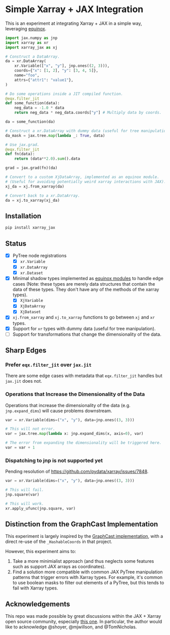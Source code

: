 # Simple Xarray + JAX Integration

This is an experiment at integrating Xarray + JAX in a simple way, leveraging [equinox](https://github.com/patrick-kidger/equinox).

``` python
import jax.numpy as jnp
import xarray as xr
import xarray_jax as xj

# Construct a DataArray.
da = xr.DataArray(
    xr.Variable(["x", "y"], jnp.ones((2, 3))),
    coords={"x": [1, 2], "y": [3, 4, 5]},
    name="foo",
    attrs={"attr1": "value1"},
)

# Do some operations inside a JIT compiled function.
@eqx.filter_jit
def some_function(data):
    neg_data = -1.0 * data
    return neg_data * neg_data.coords["y"] # Multiply data by coords.

da = some_function(da)

# Construct a xr.DataArray with dummy data (useful for tree manipulation).
da_mask = jax.tree.map(lambda _: True, data)

# Use jax.grad.
@eqx.filter_jit
def fn(data):
    return (data**2.0).sum().data

grad = jax.grad(fn)(da)

# Convert to a custom XjDataArray, implemented as an equinox module.
# (Useful for avoiding potentially weird xarray interactions with JAX).
xj_da = xj.from_xarray(da)

# Convert back to a xr.DataArray.
da = xj.to_xarray(xj_da)

```
## Installation
```bash
pip install xarray_jax
```

## Status
- [x] PyTree node registrations
  - [x] `xr.Variable`
  - [x] `xr.DataArray`
  - [x] `xr.Dataset`
- [x] Minimal shadow types implemented as [equinox modules](https://github.com/patrick-kidger/equinox) to handle edge cases (Note: these types are merely data structures that contain the data of these types. They don't have any of the methods of the xarray types).
  - [x] `XjVariable`
  - [x] `XjDataArray`
  - [x] `XjDataset`
- [x] `xj.from_xarray` and `xj.to_xarray` functions to go between `xj` and `xr` types.
- [x] Support for `xr` types with dummy data (useful for tree manipulation).
- [ ] Support for transformations that change the dimensionality of the data.

## Sharp Edges

### Prefer `eqx.filter_jit` over `jax.jit`
There are some edge cases with metadata that `eqx.filter_jit` handles but `jax.jit` does not.

### Operations that Increase the Dimensionality of the Data
Operations that increase the dimensionality of the data (e.g. `jnp.expand_dims`) will cause problems downstream.

``` python
var = xr.Variable(dims=("x", "y"), data=jnp.ones((3, 3)))

# This will not error.
var = jax.tree.map(lambda x: jnp.expand_dims(x, axis=0), var)

# The error from expanding the dimensionality will be triggered here.
var = var + 1 
```

### Dispatching to jnp is not supported yet
Pending resolution of https://github.com/pydata/xarray/issues/7848.
``` python
var = xr.Variable(dims=("x", "y"), data=jnp.ones((3, 3)))

# This will fail.
jnp.square(var)

# This will work.
xr.apply_ufunc(jnp.square, var)
```


## Distinction from the GraphCast Implementation
This experiment is largely inspired by the [GraphCast implementation](https://github.com/google-deepmind/graphcast/blob/main/graphcast/xarray_jax.py), with a direct re-use of the `_HashableCoords` in that project.

However, this experiment aims to:
1. Take a more minimialist approach (and thus neglects some features such as support JAX arrays as coordinates).
2. Find a solution more compatible with common JAX PyTree manipulation patterns that trigger errors with Xarray types. For example, it's common to use boolean masks to filter out elements of a PyTree, but this tends to fail with Xarray types.

## Acknowledgements
This repo was made possible by great discussions within the JAX + Xarray open source community, especially [this one](https://github.com/pydata/xarray/discussions/8164). In particular, the author would like to acknowledge @shoyer, @mjwillson, and @TomNicholas.

